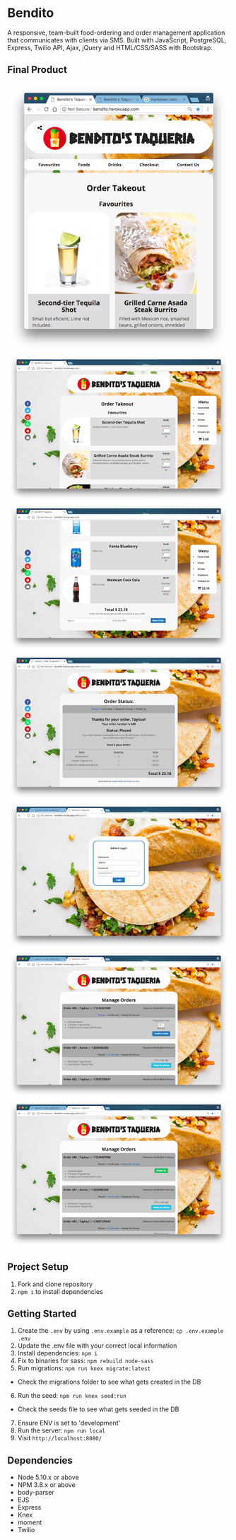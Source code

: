 # Bendito

A responsive, team-built food-ordering and order management application that communicates with clients via SMS. Built with JavaScript, PostgreSQL, Express, Twilio API, Ajax, jQuery and HTML/CSS/SASS with Bootstrap.

## Final Product

!["Screenshot of responsive menu"](https://github.com/aaronfordnet/midterm/blob/master/docs/responsive.png?raw=true)
!["Screenshot of menu page"](https://github.com/aaronfordnet/midterm/blob/master/docs/order-page.png?raw=true)
!["Screenshot of placing order"](https://github.com/aaronfordnet/midterm/blob/master/docs/place-order.png?raw=true)
!["Screenshot of order status page"](https://github.com/aaronfordnet/midterm/blob/master/docs/order-placed.png?raw=true)
!["Screenshot of admin login"](https://github.com/aaronfordnet/midterm/blob/master/docs/admin-page.png?raw=true)
!["Screenshot of admin orders page"](https://github.com/aaronfordnet/midterm/blob/master/docs/orders-confirm.png?raw=true)
!["Screenshot of admin orders updated"](https://github.com/aaronfordnet/midterm/blob/master/docs/orders-status.png?raw=true)

## Project Setup

1. Fork and clone repository
2. `npm i` to install dependencies

## Getting Started

1. Create the `.env` by using `.env.example` as a reference: `cp .env.example .env`
2. Update the .env file with your correct local information
3. Install dependencies: `npm i`
4. Fix to binaries for sass: `npm rebuild node-sass`
5. Run migrations: `npm run knex migrate:latest`
  - Check the migrations folder to see what gets created in the DB
6. Run the seed: `npm run knex seed:run`
  - Check the seeds file to see what gets seeded in the DB
7. Ensure ENV is set to 'development'
8. Run the server: `npm run local`
9. Visit `http://localhost:8080/`

## Dependencies

- Node 5.10.x or above
- NPM 3.8.x or above
- body-parser
- EJS
- Express
- Knex
- moment
- Twilio

